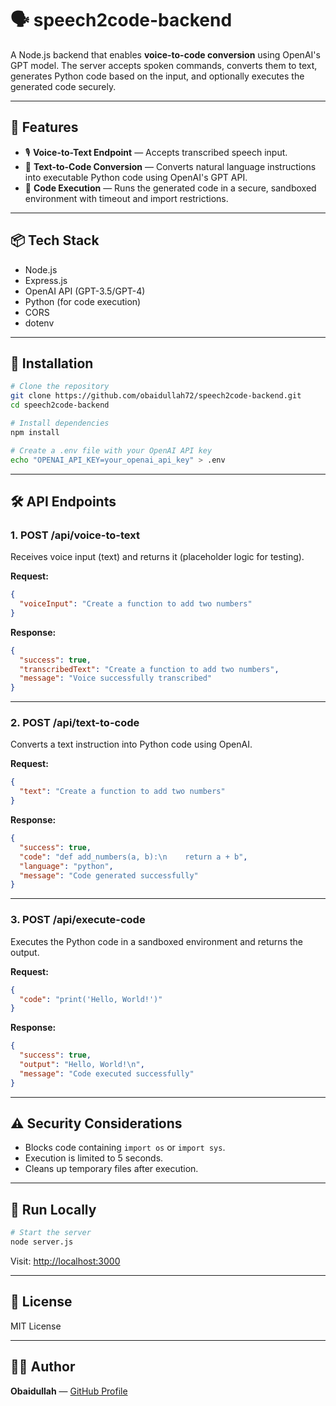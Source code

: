 # 🗣️ speech2code-backend

A Node.js backend that enables **voice-to-code conversion** using OpenAI's GPT model. The server accepts spoken commands, converts them to text, generates Python code based on the input, and optionally executes the generated code securely.

---

## 🚀 Features

- 🎙️ **Voice-to-Text Endpoint** — Accepts transcribed speech input.
- 🧠 **Text-to-Code Conversion** — Converts natural language instructions into executable Python code using OpenAI's GPT API.
- 🧪 **Code Execution** — Runs the generated code in a secure, sandboxed environment with timeout and import restrictions.

---

## 📦 Tech Stack

- Node.js
- Express.js
- OpenAI API (GPT-3.5/GPT-4)
- Python (for code execution)
- CORS
- dotenv

---

## 🔧 Installation

```bash
# Clone the repository
git clone https://github.com/obaidullah72/speech2code-backend.git
cd speech2code-backend

# Install dependencies
npm install

# Create a .env file with your OpenAI API key
echo "OPENAI_API_KEY=your_openai_api_key" > .env
```

---

## 🛠️ API Endpoints

### 1. **POST /api/voice-to-text**

Receives voice input (text) and returns it (placeholder logic for testing).

**Request:**
```json
{
  "voiceInput": "Create a function to add two numbers"
}
```

**Response:**
```json
{
  "success": true,
  "transcribedText": "Create a function to add two numbers",
  "message": "Voice successfully transcribed"
}
```

---

### 2. **POST /api/text-to-code**

Converts a text instruction into Python code using OpenAI.

**Request:**
```json
{
  "text": "Create a function to add two numbers"
}
```

**Response:**
```json
{
  "success": true,
  "code": "def add_numbers(a, b):\n    return a + b",
  "language": "python",
  "message": "Code generated successfully"
}
```

---

### 3. **POST /api/execute-code**

Executes the Python code in a sandboxed environment and returns the output.

**Request:**
```json
{
  "code": "print('Hello, World!')"
}
```

**Response:**
```json
{
  "success": true,
  "output": "Hello, World!\n",
  "message": "Code executed successfully"
}
```

---

## ⚠️ Security Considerations

- Blocks code containing `import os` or `import sys`.
- Execution is limited to 5 seconds.
- Cleans up temporary files after execution.

---

## 🧪 Run Locally

```bash
# Start the server
node server.js
```

Visit: [http://localhost:3000](http://localhost:3000)

---

## 📄 License

MIT License

---

## 👨‍💻 Author

**Obaidullah** — [GitHub Profile](https://github.com/obaidullah72)